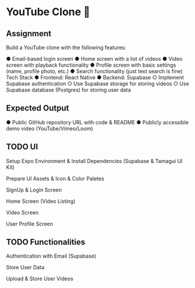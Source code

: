# YouTube Clone 👋

## Assignment

Build a YouTube clone with the following features:

● Email-based login screen
● Home screen with a list of videos
● Video screen with playback functionality
● Profile screen with basic settings (name, profile photo, etc.)
● Search functionality (just text search is fine)
Tech Stack
● Frontend: React Native
● Backend: Supabase
○ Implement Supabase authentication
○ Use Supabase storage for storing videos
○ Use Supabase database (Postgres) for storing user data

## Expected Output
● Public GitHub repository URL with code & README
● Publicly accessible demo video (YouTube/Vimeo/Loom)


## TODO UI

Setup Expo Environment & Install Dependencies (Supabase & Tamagui UI Kit)

Prepare UI Assets & Icon & Color Paletes 

SignUp & Login Screen

Home Screen (Video Listing)

Video Screen

User Profile Screen

## TODO Functionalities 

Authentication with Email (Supabase)

Store User Data

Upload & Store User Videos



